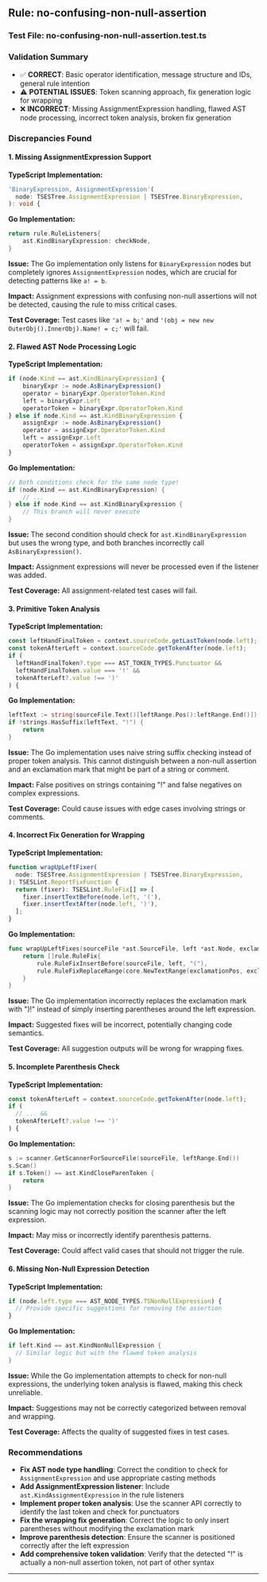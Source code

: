 ## Rule: no-confusing-non-null-assertion

### Test File: no-confusing-non-null-assertion.test.ts

### Validation Summary
- ✅ **CORRECT**: Basic operator identification, message structure and IDs, general rule intention
- ⚠️ **POTENTIAL ISSUES**: Token scanning approach, fix generation logic for wrapping
- ❌ **INCORRECT**: Missing AssignmentExpression handling, flawed AST node processing, incorrect token analysis, broken fix generation

### Discrepancies Found

#### 1. Missing AssignmentExpression Support
**TypeScript Implementation:**
```typescript
'BinaryExpression, AssignmentExpression'(
  node: TSESTree.AssignmentExpression | TSESTree.BinaryExpression,
): void {
```

**Go Implementation:**
```go
return rule.RuleListeners{
    ast.KindBinaryExpression: checkNode,
}
```

**Issue:** The Go implementation only listens for `BinaryExpression` nodes but completely ignores `AssignmentExpression` nodes, which are crucial for detecting patterns like `a! = b`.

**Impact:** Assignment expressions with confusing non-null assertions will not be detected, causing the rule to miss critical cases.

**Test Coverage:** Test cases like `'a! = b;'` and `'(obj = new new OuterObj().InnerObj).Name! = c;'` will fail.

#### 2. Flawed AST Node Processing Logic
**TypeScript Implementation:**
```typescript
if (node.Kind == ast.KindBinaryExpression) {
    binaryExpr := node.AsBinaryExpression()
    operator = binaryExpr.OperatorToken.Kind
    left = binaryExpr.Left
    operatorToken = binaryExpr.OperatorToken.Kind
} else if node.Kind == ast.KindBinaryExpression {
    assignExpr := node.AsBinaryExpression()
    operator = assignExpr.OperatorToken.Kind
    left = assignExpr.Left
    operatorToken = assignExpr.OperatorToken.Kind
}
```

**Go Implementation:**
```go
// Both conditions check for the same node type!
if (node.Kind == ast.KindBinaryExpression) {
    // ...
} else if node.Kind == ast.KindBinaryExpression {
    // This branch will never execute
}
```

**Issue:** The second condition should check for `ast.KindBinaryExpression` but uses the wrong type, and both branches incorrectly call `AsBinaryExpression()`.

**Impact:** Assignment expressions will never be processed even if the listener was added.

**Test Coverage:** All assignment-related test cases will fail.

#### 3. Primitive Token Analysis
**TypeScript Implementation:**
```typescript
const leftHandFinalToken = context.sourceCode.getLastToken(node.left);
const tokenAfterLeft = context.sourceCode.getTokenAfter(node.left);
if (
  leftHandFinalToken?.type === AST_TOKEN_TYPES.Punctuator &&
  leftHandFinalToken.value === '!' &&
  tokenAfterLeft?.value !== ')'
) {
```

**Go Implementation:**
```go
leftText := string(sourceFile.Text()[leftRange.Pos():leftRange.End()])
if !strings.HasSuffix(leftText, "!") {
    return
}
```

**Issue:** The Go implementation uses naive string suffix checking instead of proper token analysis. This cannot distinguish between a non-null assertion and an exclamation mark that might be part of a string or comment.

**Impact:** False positives on strings containing "!" and false negatives on complex expressions.

**Test Coverage:** Could cause issues with edge cases involving strings or comments.

#### 4. Incorrect Fix Generation for Wrapping
**TypeScript Implementation:**
```typescript
function wrapUpLeftFixer(
  node: TSESTree.AssignmentExpression | TSESTree.BinaryExpression,
): TSESLint.ReportFixFunction {
  return (fixer): TSESLint.RuleFix[] => [
    fixer.insertTextBefore(node.left, '('),
    fixer.insertTextAfter(node.left, ')'),
  ];
}
```

**Go Implementation:**
```go
func wrapUpLeftFixes(sourceFile *ast.SourceFile, left *ast.Node, exclamationPos int) []rule.RuleFix {
    return []rule.RuleFix{
        rule.RuleFixInsertBefore(sourceFile, left, "("),
        rule.RuleFixReplaceRange(core.NewTextRange(exclamationPos, exclamationPos+1), ")!"),
    }
}
```

**Issue:** The Go implementation incorrectly replaces the exclamation mark with ")!" instead of simply inserting parentheses around the left expression.

**Impact:** Suggested fixes will be incorrect, potentially changing code semantics.

**Test Coverage:** All suggestion outputs will be wrong for wrapping fixes.

#### 5. Incomplete Parenthesis Check
**TypeScript Implementation:**
```typescript
const tokenAfterLeft = context.sourceCode.getTokenAfter(node.left);
if (
  // ... &&
  tokenAfterLeft?.value !== ')'
) {
```

**Go Implementation:**
```go
s := scanner.GetScannerForSourceFile(sourceFile, leftRange.End())
s.Scan()
if s.Token() == ast.KindCloseParenToken {
    return
}
```

**Issue:** The Go implementation checks for closing parenthesis but the scanning logic may not correctly position the scanner after the left expression.

**Impact:** May miss or incorrectly identify parenthesis patterns.

**Test Coverage:** Could affect valid cases that should not trigger the rule.

#### 6. Missing Non-Null Expression Detection
**TypeScript Implementation:**
```typescript
if (node.left.type === AST_NODE_TYPES.TSNonNullExpression) {
  // Provide specific suggestions for removing the assertion
}
```

**Go Implementation:**
```go
if left.Kind == ast.KindNonNullExpression {
  // Similar logic but with the flawed token analysis
}
```

**Issue:** While the Go implementation attempts to check for non-null expressions, the underlying token analysis is flawed, making this check unreliable.

**Impact:** Suggestions may not be correctly categorized between removal and wrapping.

**Test Coverage:** Affects the quality of suggested fixes in test cases.

### Recommendations
- **Fix AST node type handling**: Correct the condition to check for `AssignmentExpression` and use appropriate casting methods
- **Add AssignmentExpression listener**: Include `ast.KindAssignmentExpression` in the rule listeners
- **Implement proper token analysis**: Use the scanner API correctly to identify the last token and check for punctuators
- **Fix the wrapping fix generation**: Correct the logic to only insert parentheses without modifying the exclamation mark
- **Improve parenthesis detection**: Ensure the scanner is positioned correctly after the left expression
- **Add comprehensive token validation**: Verify that the detected "!" is actually a non-null assertion token, not part of other syntax

---
